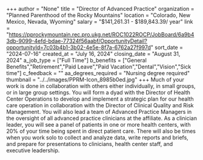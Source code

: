+++
author = "None"
title = "Director of Advanced Practice"
organization = "Planned Parenthood of the Rocky Mountains"
location = "Colorado, New Mexico, Nevada, Wyoming"
salary = "$141,261.31 - $189,843.39/ year"
link = "https://pprockymountain.rec.pro.ukg.net/ROC1022ROCP/JobBoard/6a9b43db-9099-4efd-bdae-77324f56aabf/OpportunityDetail?opportunityId=7c03b4b1-3b02-4e5e-8f7a-6762a27f997d"
sort_date = "2024-07-16"
created_at = "July 16, 2024"
closing_date = "August 31, 2024"
a_job_type = ["Full Time"]
b_benefits = ["General Benefits","Retirement","Paid Leave","Paid Vacation","Dental","Vision","Sick time"]
c_feedback = ""
aa_degrees_required = "Nursing degree required"
thumbnail = "../../images/PPRM-Icon_8985b0ed.jpg"
+++
Much of your work is done in collaboration with others either individually, in small groups, or in large group settings. You will form a dyad with the Director of Health Center Operations to develop and implement a strategic plan for our health care operation in collaboration with the Director of Clinical Quality and Risk Management. You will also lead a team of Advanced Practice Managers in the oversight of all advanced practice clinicians at the affiliate.  As a clinician leader, you will see a panel of patients in one or more health centers, with 20% of your time being spent in direct patient care.  There will also be times when you work solo to collect and analyze data, write reports and briefs, and prepare for presentations to clinicians, health center staff, and executive leadership.